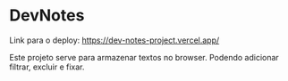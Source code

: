 # DevNotes
Link para o deploy: https://dev-notes-project.vercel.app/

Este projeto serve para armazenar textos no browser. Podendo adicionar filtrar, excluir e fixar.

